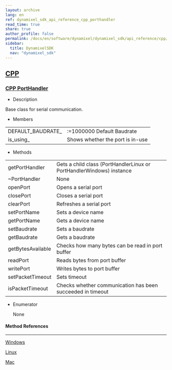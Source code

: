 ```yaml
---
layout: archive
lang: en
ref: dynamixel_sdk_api_reference_cpp_porthandler
read_time: true
share: true
author_profile: false
permalink: /docs/en/software/dynamixel/dynamixel_sdk/api_reference/cpp/cpp_porthandler/
sidebar:
  title: DynamixelSDK
  nav: "dynamixel_sdk"
---
```


<div style="counter-reset: h2 1"></div>
<div style="counter-reset: h1 5"></div>

## [CPP](#cpp)

### [CPP PortHandler](#cpp-porthandler)

- Description

Base class for serial communication.

- Members

| | |
| ------------- | ------------- |
| DEFAULT\_BAUDRATE\_ | :=1000000	Default Baudrate |
| is\_using\_ | Shows whether the port is in-use |


- Methods

| | |
| ------------- | ------------- |
| getPortHandler | Gets a child class (PortHandlerLinux or PortHandlerWindows) instance |
| ~PortHandler	| None |
| openPort	| Opens a serial port |
| closePort	| Closes a serial port |
| clearPort	| Refreshes a serial port |
| setPortName	| Sets a device name |
| getPortName	| Gets a device name |
| setBaudrate	| Sets a baudrate |
| getBaudrate	| Gets a baudrate |
| getBytesAvailable	| Checks how many bytes can be read in port buffer |
| readPort	| Reads bytes from port buffer |
| writePort	| Writes bytes to port buffer |
| setPacketTimeout	| Sets timeout|
| isPacketTimeout	| Checks whether communication has been succeeded in timeout |

- Enumerator

  None


#### Method References
----------------------------------------------
[Windows](/docs/en/software/dynamixel/dynamixel_sdk/api_reference/cpp/cpp_porthandlerwindows)

[Linux](/docs/en/software/dynamixel/dynamixel_sdk/api_reference/cpp/cpp_porthandlerlinux)

[Mac](/docs/en/software/dynamixel/dynamixel_sdk/api_reference/cpp/cpp_porthandlermac)